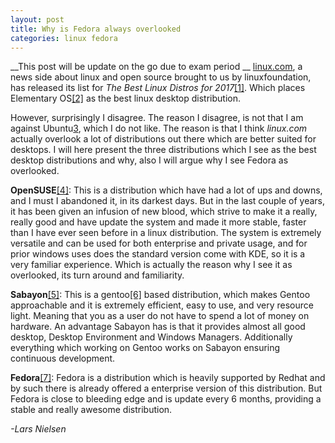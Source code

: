 ```yaml
---
layout: post
title: Why is Fedora always overlooked
categories: linux fedora
---
```

__This post will be update on the go due to exam period __
[linux.com](http://www.linux.com), a news side about linux and open source brought to us by linuxfoundation, has released its list for _The Best Linux Distros for 2017_[[1]](https://www.linux.com/news/learn/sysadmin/best-linux-distributions-2017). Which places Elementary OS[[2]](https://elementary.io/) as the best linux desktop distribution.

However, surprisingly I disagree. The reason I disagree, is not that I am against Ubuntu[3](https://www.ubuntu.com/), which I do not like. The reason is that I think _linux.com_ actually overlook a lot of distributions out there which are better suited for desktops. I will here present the three distributions which I see as the best desktop distributions and why, also I will argue why I see Fedora as overlooked.

__OpenSUSE__[[4]](https://www.opensuse.org/): This is a distribution which have had a lot of ups and downs, and I must I abandoned it, in its darkest days. But in the last couple of years, it has been given an infusion of new blood, which strive to make it a really, really good and have update the system and made it more stable, faster than I have ever seen before in a linux distribution. The system is extremely versatile and can be used for both enterprise and private usage, and for prior windows uses does the standard version come with KDE, so it is a very familiar experience. Which is actually the reason why I see it as overlooked, its turn around and familiarity.

__Sabayon__[[5]](https://www.sabayon.org/): This is a gentoo[[6]](https://www.gentoo.org/) based distribution, which makes Gentoo approachable and it is extremely efficient, easy to use, and very resource light. Meaning that you as a user do not have to spend a lot of money on hardware. An advantage Sabayon has is that it provides almost all good desktop, Desktop Environment and Windows Managers. Additionally everything which working on Gentoo works on Sabayon ensuring continuous development.

__Fedora__[[7]](https://fedoraproject.org/): Fedora is a distribution which is heavily supported by Redhat and by such there is already offered a enterprise version of this distribution. But Fedora is close to bleeding edge and is update every 6 months, providing a stable and really awesome distribution.

_-Lars Nielsen_
